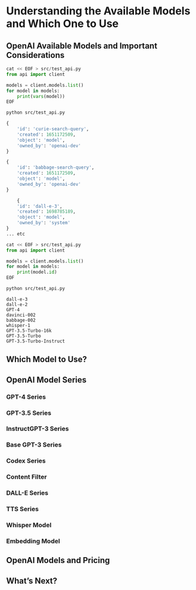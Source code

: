 # Understanding the Available Models and Which One to Use


## OpenAI Available Models and Important Considerations


```python
cat << EOF > src/test_api.py
from api import client

models = client.models.list()
for model in models:
    print(vars(model))
EOF
```


```bash
python src/test_api.py
```


```python
{
    'id': 'curie-search-query', 
    'created': 1651172509, 
    'object': 'model', 
    'owned_by': 'openai-dev'
}

{
    'id': 'babbage-search-query', 
    'created': 1651172509, 
    'object': 'model', 
    'owned_by': 'openai-dev'
}

    {
    'id': 'dall-e-3', 
    'created': 1698785189, 
    'object': 'model', 
    'owned_by': 'system'
}
... etc
```


```python
cat << EOF > src/test_api.py
from api import client

models = client.models.list()
for model in models:
    print(model.id)
EOF
```


```bash
python src/test_api.py
```


```text
dall-e-3
dall-e-2
GPT-4
davinci-002
babbage-002
whisper-1
GPT-3.5-Turbo-16k
GPT-3.5-Turbo
GPT-3.5-Turbo-Instruct
```


## Which Model to Use?


## OpenAI Model Series


### GPT-4 Series


### GPT-3.5 Series


### InstructGPT-3 Series


### Base GPT-3 Series


### Codex Series


### Content Filter


### DALL-E Series


### TTS Series


### Whisper Model


### Embedding Model


## OpenAI Models and Pricing


## What’s Next?